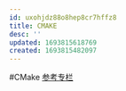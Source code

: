 ```yaml
---
id: uxohjdz88o8hep8cr7hffz8
title: CMAKE
desc: ''
updated: 1693815618769
created: 1693815482097
---
```

#CMake
[参考专栏](https://zhuanlan.zhihu.com/p/534439206)
